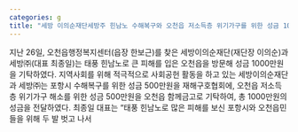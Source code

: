 ```yaml
---
categories: g
title: "세방 이의순재단세방주 힌남노 수해복구와 오천읍 저소득층 위기가구를 위한 성금 1000만원 쾌척"
---
```

지난 26일, 오천읍행정복지센터(읍장 한보근)를 찾은 세방이의순재단(재단장 이의순)과 세방㈜(대표 최종일)는 태풍 힌남노로 큰 피해를 입은 오천읍을 방문해 성금 1000만원을 기탁하였다. 지역사회를 위해 적극적으로 사회공헌 활동을 하고 있는 세방이의순재단과 세방㈜는 포항시 수해복구를 위한 성금 500만원을 재해구호협회에, 오천읍 저소득층 위기가구 해소를 위한 성금 500만원을 오천읍 함께금고로 기탁하여, 총 1000만원의 성금을 전달하였다. 최종일 대표는 “태풍 힌남노로 많은 피해를 보신 포항시와 오천읍민들을 위해 두 발 벗고 나서